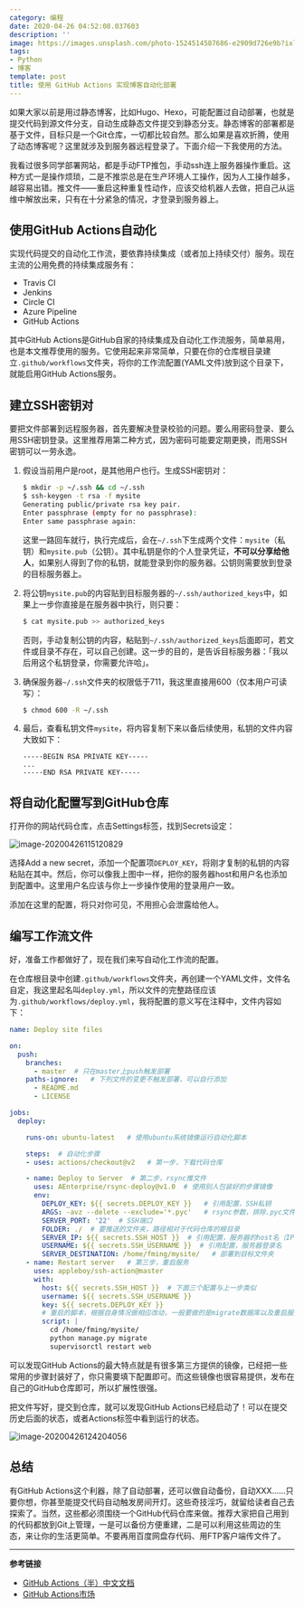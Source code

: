 ```yaml
---
category: 编程
date: 2020-04-26 04:52:08.037603
description: ''
image: https://images.unsplash.com/photo-1524514587686-e2909d726e9b?ixlib=rb-1.2.1&ixid=eyJhcHBfaWQiOjEyMDd9&auto=format&fit=crop&w=1350&q=80
tags:
- Python
- 博客
template: post
title: 使用 GitHub Actions 实现博客自动化部署
---
```


如果大家以前是用过静态博客，比如Hugo、Hexo，可能配置过自动部署，也就是提交代码到源文件分支，自动生成静态文件提交到静态分支。静态博客的部署都是基于文件，目标只是一个Git仓库，一切都比较自然。那么如果是喜欢折腾，使用了动态博客呢？这里就涉及到服务器远程登录了。下面介绍一下我使用的方法。

<!--more-->

我看过很多同学部署网站，都是手动FTP推包，手动ssh连上服务器操作重启。这种方式一是操作烦琐，二是不推崇总是在生产环境人工操作，因为人工操作越多，越容易出错。推文件——重启这种重复性动作，应该交给机器人去做，把自己从运维中解放出来，只有在十分紧急的情况，才登录到服务器上。

## 使用GitHub Actions自动化

实现代码提交的自动化工作流，要依靠持续集成（或者加上持续交付）服务。现在主流的公用免费的持续集成服务有：

* Travis CI
* Jenkins
* Circle CI
* Azure Pipeline
* GitHub Actions

其中GitHub Actions是GitHub自家的持续集成及自动化工作流服务，简单易用，也是本文推荐使用的服务。它使用起来非常简单，只要在你的仓库根目录建立`.github/workflows`文件夹，将你的工作流配置(YAML文件)放到这个目录下，就能启用GitHub Actions服务。

## 建立SSH密钥对

要把文件部署到远程服务器，首先要解决登录校验的问题。要么用密码登录、要么用SSH密钥登录。这里推荐用第二种方式，因为密码可能要定期更换，而用SSH密钥可以一劳永逸。

1. 假设当前用户是root，是其他用户也行。生成SSH密钥对：

   ```bash
   $ mkdir -p ~/.ssh && cd ~/.ssh
   $ ssh-keygen -t rsa -f mysite
   Generating public/private rsa key pair.
   Enter passphrase (empty for no passphrase):
   Enter same passphrase again:
   ```

   这里一路回车就行，执行完成后，会在`~/.ssh`下生成两个文件：`mysite`（私钥）和`mysite.pub`（公钥）。其中私钥是你的个人登录凭证，**不可以分享给他人**，如果别人得到了你的私钥，就能登录到你的服务器。公钥则需要放到登录的目标服务器上。

2. 将公钥`mysite.pub`的内容贴到目标服务器的`~/.ssh/authorized_keys`中，如果上一步你直接是在服务器中执行，则只要：

   ```bash
   $ cat mysite.pub >> authorized_keys
   ```

   否则，手动复制公钥的内容，粘贴到`~/.ssh/authorized_keys`后面即可，若文件或目录不存在，可以自己创建。这一步的目的，是告诉目标服务器：「我以后用这个私钥登录，你需要允许哈」。

3. 确保服务器`~/.ssh`文件夹的权限低于711，我这里直接用600（仅本用户可读写）：

   ```bash
   $ chmod 600 -R ~/.ssh
   ```

4. 最后，查看私钥文件`mysite`，将内容复制下来以备后续使用，私钥的文件内容大致如下：

   ```text
   -----BEGIN RSA PRIVATE KEY-----
   ...
   -----END RSA PRIVATE KEY-----
   ```

## 将自动化配置写到GitHub仓库

打开你的网站代码仓库，点击Settings标签，找到Secrets设定：

![image-20200426115120829](//static.frostming.com/images/image-20200426115120829.png)

选择Add a new secret，添加一个配置项`DEPLOY_KEY`，将刚才复制的私钥的内容粘贴在其中。然后，你可以像我上图中一样，把你的服务器host和用户名也添加到配置中。这里用户名应该与你上一步操作使用的登录用户一致。

添加在这里的配置，将只对你可见，不用担心会泄露给他人。

## 编写工作流文件

好，准备工作都做好了，现在我们来写自动化工作流的配置。

在仓库根目录中创建`.github/workflows`文件夹，再创建一个YAML文件，文件名自定，我这里起名叫`deploy.yml`，所以文件的完整路径应该为`.github/workflows/deploy.yml`，我将配置的意义写在注释中，文件内容如下：

```yaml
name: Deploy site files

on:
  push:
    branches:
      - master  # 只在master上push触发部署
    paths-ignore:   # 下列文件的变更不触发部署，可以自行添加
      - README.md
      - LICENSE

jobs:
  deploy:

    runs-on: ubuntu-latest   # 使用ubuntu系统镜像运行自动化脚本

    steps:  # 自动化步骤
    - uses: actions/checkout@v2   # 第一步，下载代码仓库

    - name: Deploy to Server  # 第二步，rsync推文件
      uses: AEnterprise/rsync-deploy@v1.0  # 使用别人包装好的步骤镜像
      env:
        DEPLOY_KEY: ${{ secrets.DEPLOY_KEY }}   # 引用配置，SSH私钥
        ARGS: -avz --delete --exclude='*.pyc'   # rsync参数，排除.pyc文件
        SERVER_PORT: '22'  # SSH端口
        FOLDER: ./  # 要推送的文件夹，路径相对于代码仓库的根目录
        SERVER_IP: ${{ secrets.SSH_HOST }}  # 引用配置，服务器的host名（IP或者域名domain.com）
        USERNAME: ${{ secrets.SSH_USERNAME }}  # 引用配置，服务器登录名
        SERVER_DESTINATION: /home/fming/mysite/   # 部署到目标文件夹
    - name: Restart server   # 第三步，重启服务
      uses: appleboy/ssh-action@master
      with:
        host: ${{ secrets.SSH_HOST }}  # 下面三个配置与上一步类似
        username: ${{ secrets.SSH_USERNAME }}
        key: ${{ secrets.DEPLOY_KEY }}
        # 重启的脚本，根据自身情况做相应改动，一般要做的是migrate数据库以及重启服务器
        script: |
          cd /home/fming/mysite/
          python manage.py migrate
          supervisorctl restart web

```

可以发现GitHub Actions的最大特点就是有很多第三方提供的镜像，已经把一些常用的步骤封装好了，你只需要填下配置即可。而这些镜像也很容易提供，发布在自己的GitHub仓库即可，所以扩展性很强。

把文件写好，提交到仓库，就可以发现GitHub Actions已经启动了！可以在提交历史后面的状态，或者Actions标签中看到运行的状态。

![image-20200426124204056](//static.frostming.com/images/image-20200426124204056.png)

## 总结

有GitHub Actions这个利器，除了自动部署，还可以做自动备份，自动XXX……只要你想，你甚至能提交代码自动触发房间开灯。这些奇技淫巧，就留给读者自己去探索了。当然，这些都必须围绕一个GitHub代码仓库来做。推荐大家把自己用到的代码都放到Git上管理，一是可以备份方便重建，二是可以利用这些周边的生态，来让你的生活更简单。不要再用百度网盘存代码、用FTP客户端传文件了。
* * *

**参考链接**

* [GitHub Actions（半）中文文档](https://help.github.com/cn/actions)
* [GitHub Actions市场](https://github.com/marketplace?type=actions&query=)
